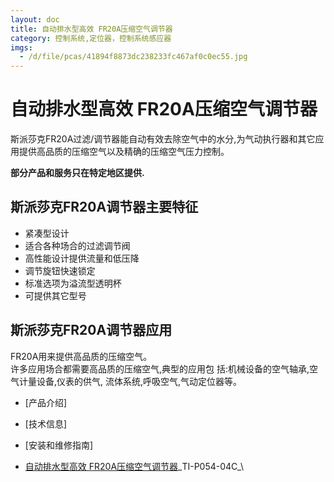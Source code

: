 ```yaml
---
layout: doc
title: 自动排水型高效 FR20A压缩空气调节器
category: 控制系统,定位器，控制系统感应器
imgs:
  - /d/file/pcas/41894f8873dc238233fc467af0c0ec55.jpg
---
```


# 自动排水型高效 FR20A压缩空气调节器

斯派莎克FR20A过滤/调节器能自动有效去除空气中的水分,为气动执行器和其它应用提供高品质的压缩空气以及精确的压缩空气压力控制。

**部分产品和服务只在特定地区提供.**

## 斯派莎克FR20A调节器主要特征

- 紧凑型设计
- 适合各种场合的过滤调节阀
- 高性能设计提供流量和低压降
- 调节旋钮快速锁定
- 标准选项为溢流型透明杯
- 可提供其它型号

## 斯派莎克FR20A调节器应用

FR20A用来提供高品质的压缩空气。  
许多应用场合都需要高品质的压缩空气,典型的应用包 括:机械设备的空气轴承,空气计量设备,仪表的供气, 流体系统,呼吸空气,气动定位器等。

- [产品介绍]
- [技术信息]
- [安装和维修指南]

- [自动排水型高效 FR20A压缩空气调节器](/d/pdf/TI-P054-04C-FR20A%20自动排水型高效压缩空气调节器.pdf)\_TI-P054-04C\_\
